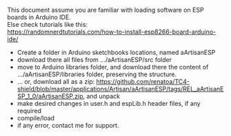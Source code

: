 This document assume you are familiar with loading software on ESP boards in Arduino IDE.\
Else check tutorials like this:\
https://randomnerdtutorials.com/how-to-install-esp8266-board-arduino-ide/

- Create a folder in Arduino sketchbooks locations, named aArtisanESP
- download there all files from .../aArtisanESP/src folder
- move to Arduino libraries folder, and download there the content of .../aArtisanESP/libraries folder, preserving the structure.
- ... or, download all as a zip: https://github.com/renatoa/TC4-shield/blob/master/applications/Artisan/aArtisanESP/tags/REL_aArtisanESP_1_0/aArtisanESP.zip, and unpack
- make desired changes in user.h and espLib.h header files, if any required
- compile/load
- if any error, contact me for support.


